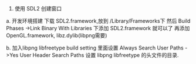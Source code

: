 
1. 使用 SDL2 创建窗口
   


a. 开发环境搭建
   下载 SDL2.framework,放到 /Library/Frameworks下
   然后 Build Phases ->Link Binary With Libraries 下添加 SDL2.framework 就可以了
   再添加 OpenGL.framework, libz.dylib(libpng需要)
    

b. 加入libpng libfreetype
   build setting 里面设置  Always Search User Paths ->Yes
   User Header Search Paths 设置 libpng libfreetype 的头文件的目录.

